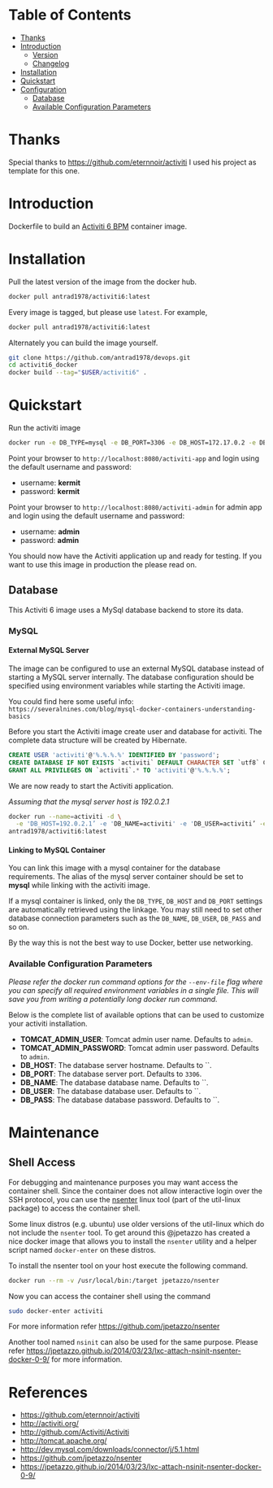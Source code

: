 # Table of Contents
- [Thanks](#thanks)
- [Introduction](#introduction)
    - [Version](#version)
    - [Changelog](Changelog.md)
- [Installation](#installation)
- [Quickstart](#quickstart)
- [Configuration](#configuration)
  - [Database](#database)
  - [Available Configuration Parameters](#available-configuration-parameters)

# Thanks

Special thanks to https://github.com/eternnoir/activiti
I used his project as template for this one.

# Introduction

Dockerfile to build an [Activiti 6 BPM](#http://www.activiti.org/) container image.


# Installation

Pull the latest version of the image from the docker hub. 

```bash
docker pull antrad1978/activiti6:latest
```

Every image is tagged, but please use `latest`. For example,

```bash
docker pull antrad1978/activiti6:latest
```

Alternately you can build the image yourself.

```bash
git clone https://github.com/antrad1978/devops.git
cd activiti6_docker
docker build --tag="$USER/activiti6" .
```

# Quickstart

Run the activiti image

```bash
docker run -e DB_TYPE=mysql -e DB_PORT=3306 -e DB_HOST=172.17.0.2 -e DB_NAME=activiti -e DB_USER=root -e DB_PASS=root --name activiti6 -p 8080:8080  -d activiti6
```

Point your browser to `http://localhost:8080/activiti-app` and login using the default username and password:

* username: **kermit**
* password: **kermit**

Point your browser to `http://localhost:8080/activiti-admin` for admin app and login using the default username and password:

* username: **admin**
* password: **admin**

You should now have the Activiti application up and ready for testing. If you want to use this image in production the please read on.


## Database

This Activiti 6 image uses a MySql database backend to store its data.

### MySQL

#### External MySQL Server

The image can be configured to use an external MySQL database instead of starting a MySQL server internally. The database configuration should be specified using environment variables while starting the Activiti image.

 You could find here some useful info:
`https://severalnines.com/blog/mysql-docker-containers-understanding-basics`


Before you start the Activiti image create user and database for activiti. The complete data structure will be created by Hibernate.

```sql
CREATE USER 'activiti'@'%.%.%.%' IDENTIFIED BY 'password';
CREATE DATABASE IF NOT EXISTS `activiti` DEFAULT CHARACTER SET `utf8` COLLATE `utf8_unicode_ci`;
GRANT ALL PRIVILEGES ON `activiti`.* TO 'activiti'@'%.%.%.%';
```

We are now ready to start the Activiti application.

*Assuming that the mysql server host is 192.0.2.1*

```bash
docker run --name=activiti -d \
  -e 'DB_HOST=192.0.2.1’ -e 'DB_NAME=activiti' -e 'DB_USER=activiti’ -e 'DB_PASS=password' \
antrad1978/activiti6:latest
```

#### Linking to MySQL Container

You can link this image with a mysql container for the database requirements. The alias of the mysql server container should be set to **mysql** while linking with the activiti image.

If a mysql container is linked, only the `DB_TYPE`, `DB_HOST` and `DB_PORT` settings are automatically retrieved using the linkage. You may still need to set other database connection parameters such as the `DB_NAME`, `DB_USER`, `DB_PASS` and so on.

By the way this is not the best way to use Docker, better use networking.

### Available Configuration Parameters

*Please refer the docker run command options for the `--env-file` flag where you can specify all required environment variables in a single file. This will save you from writing a potentially long docker run command.*

Below is the complete list of available options that can be used to customize your activiti installation.

- **TOMCAT_ADMIN_USER**: Tomcat admin user name. Defaults to `admin`.
- **TOMCAT_ADMIN_PASSWORD**: Tomcat admin user password. Defaults to `admin`.
- **DB_HOST**: The database server hostname. Defaults to ``.
- **DB_PORT**: The database server port. Defaults to `3306`.
- **DB_NAME**: The database database name. Defaults to ``.
- **DB_USER**: The database database user. Defaults to ``.
- **DB_PASS**: The database database password. Defaults to ``.

# Maintenance

## Shell Access

For debugging and maintenance purposes you may want access the container shell. Since the container does not allow interactive login over the SSH protocol, you can use the [nsenter](http://man7.org/linux/man-pages/man1/nsenter.1.html) linux tool (part of the util-linux package) to access the container shell.

Some linux distros (e.g. ubuntu) use older versions of the util-linux which do not include the `nsenter` tool. To get around this @jpetazzo has created a nice docker image that allows you to install the `nsenter` utility and a helper script named `docker-enter` on these distros.

To install the nsenter tool on your host execute the following command.

```bash
docker run --rm -v /usr/local/bin:/target jpetazzo/nsenter
```

Now you can access the container shell using the command

```bash
sudo docker-enter activiti
```

For more information refer https://github.com/jpetazzo/nsenter

Another tool named `nsinit` can also be used for the same purpose. Please refer https://jpetazzo.github.io/2014/03/23/lxc-attach-nsinit-nsenter-docker-0-9/ for more information.

# References

* https://github.com/eternnoir/activiti
* http://activiti.org/
* http://github.com/Activiti/Activiti
* http://tomcat.apache.org/
* http://dev.mysql.com/downloads/connector/j/5.1.html
* https://github.com/jpetazzo/nsenter
* https://jpetazzo.github.io/2014/03/23/lxc-attach-nsinit-nsenter-docker-0-9/
